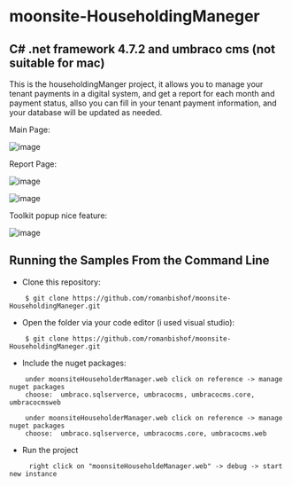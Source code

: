 # moonsite-HouseholdingManeger
## C# .net framework 4.7.2 and umbraco cms (not suitable for mac)

This is the householdingManger project, it allows you to manage your tenant payments in a digital system, and get a report for each month and payment status, allso you can fill in your tenant payment information, and your database will be updated as needed. 

Main Page:

![image](https://github.com/romanbishof/moonsite-HouseholdingManeger/assets/76264579/cc03b129-4107-4a16-a489-2738325f33f5)


Report Page:

![image](https://github.com/romanbishof/moonsite-HouseholdingManeger/assets/76264579/e3514644-560e-4055-a7fb-eb5eb101fbeb)


![image](https://github.com/romanbishof/moonsite-HouseholdingManeger/assets/76264579/6755098a-ceea-40d3-a55b-3581ae297805)



Toolkit popup nice feature:

![image](https://github.com/romanbishof/moonsite-HouseholdingManeger/assets/76264579/30a11989-323f-499e-b16e-837afeb0a7c8)



## Running the Samples From the Command Line
* Clone this repository:
```
    $ git clone https://github.com/romanbishof/moonsite-HouseholdingManeger.git
```

* Open the folder via your code editor (i used visual studio):
```
    $ git clone https://github.com/romanbishof/moonsite-HouseholdingManeger.git
```

* Include the nuget packages:
```
    under moonsiteHouseholderManager.web click on reference -> manage nuget packages
    choose:  umbraco.sqlserverce, umbracocms, umbracocms.core, umbracocmsweb

    under moonsiteHouseholderManager.web click on reference -> manage nuget packages
    choose:  umbraco.sqlserverce, umbracocms.core, umbracocms.web

```

* Run the project
```
     right click on "moonsiteHouseholdeManager.web" -> debug -> start new instance
```
